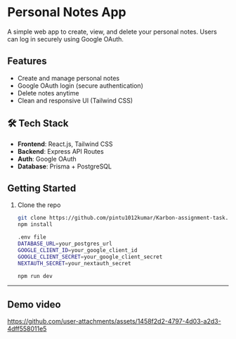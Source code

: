 # Personal Notes App 

A simple web app to create, view, and delete your personal notes. Users can log in securely using Google OAuth.

##  Features

-  Create and manage personal notes
-  Google OAuth login (secure authentication)
- Delete notes anytime
- Clean and responsive UI (Tailwind CSS)

## 🛠️ Tech Stack

- **Frontend**: React.js, Tailwind CSS
- **Backend**: Express API Routes
- **Auth**: Google OAuth 
- **Database**: Prisma + PostgreSQL

## Getting Started

1. Clone the repo  
   ```bash
   git clone https://github.com/pintu1012kumar/Karbon-assignment-task.git
   npm install
   
   .env file
   DATABASE_URL=your_postgres_url
   GOOGLE_CLIENT_ID=your_google_client_id
   GOOGLE_CLIENT_SECRET=your_google_client_secret
   NEXTAUTH_SECRET=your_nextauth_secret
   
   npm run dev
--------------

## Demo video

https://github.com/user-attachments/assets/1458f2d2-4797-4d03-a2d3-4dff558011e5



